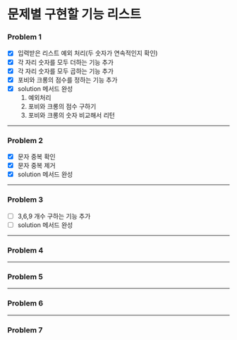 # 문제별 구현할 기능 리스트

### Problem 1
- [x] 입력받은 리스트 예외 처리(두 숫자가 연속적인지 확인)
- [x] 각 자리 숫자를 모두 더하는 기능 추가
- [x] 각 자리 숫자를 모두 곱하는 기능 추가
- [x] 포비와 크롱의 점수를 정하는 기능 추가
- [x] solution 메서드 완성
  1. 예외처리 
  2. 포비와 크롱의 점수 구하기 
  3. 포비와 크롱의 숫자 비교해서 리턴

---
### Problem 2
- [x] 문자 중복 확인
- [x] 문자 중복 제거
- [x] solution 메서드 완성
---
### Problem 3
- [ ] 3,6,9 개수 구하는 기능 추가
- [ ] solution 메서드 완성
---
### Problem 4

---
### Problem 5

---
### Problem 6

---
### Problem 7

